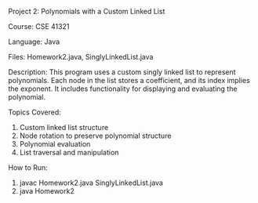 Project 2: Polynomials with a Custom Linked List

Course: CSE 41321

Language: Java

Files: Homework2.java, SinglyLinkedList.java

Description:
This program uses a custom singly linked list to represent polynomials. Each node in the list stores a coefficient, and its index implies the exponent. It includes functionality for displaying and evaluating the polynomial.

Topics Covered:
1. Custom linked list structure
2. Node rotation to preserve polynomial structure
3. Polynomial evaluation
4. List traversal and manipulation

How to Run:
1. javac Homework2.java SinglyLinkedList.java
2. java Homework2
